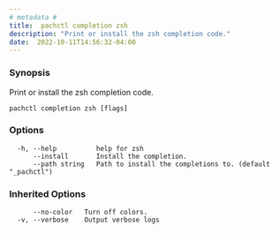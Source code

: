 ```yaml
---
# metadata # 
title:  pachctl completion zsh
description: "Print or install the zsh completion code."
date:  2022-10-11T14:56:32-04:00
---
```


### Synopsis

Print or install the zsh completion code.

```
pachctl completion zsh [flags]
```

### Options

```
  -h, --help          help for zsh
      --install       Install the completion.
      --path string   Path to install the completions to. (default "_pachctl")
```

### Inherited Options

```
      --no-color   Turn off colors.
  -v, --verbose    Output verbose logs
```

